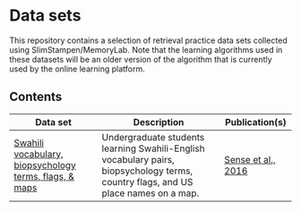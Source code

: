 # Data sets

This repository contains a selection of retrieval practice data sets collected using SlimStampen/MemoryLab. Note that the learning algorithms used in these datasets will be an older version of the algorithm that is currently used by the online learning platform.

## Contents

| Data set                                                             | Description                                                                                                                        | Publication(s)                                           |
|----------------------------------------------------------------------|------------------------------------------------------------------------------------------------------------------------------------|----------------------------------------------------------|
| [Swahili vocabulary, biopsychology terms, flags, & maps](sense2016/) | Undergraduate students learning Swahili-English vocabulary pairs, biopsychology terms, country flags, and US place names on a map. | [Sense et al., 2016](https://doi.org/10.1111/tops.12183) |
